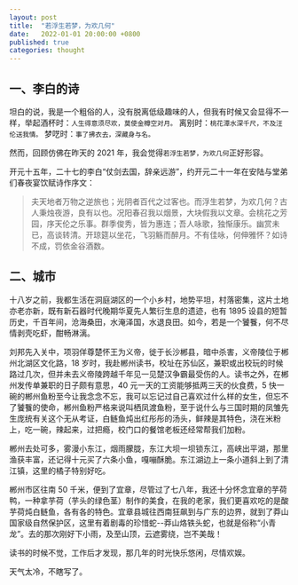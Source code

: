 ```yaml
---
layout: post
title:  "若浮生若梦，为欢几何"
date:   2022-01-01 20:00:00 +0800
published: true
categories: thought
---
```

## 一、李白的诗

坦白的说，我是一个粗俗的人，没有脱离低级趣味的人，但我有时候又会显得不一样，举起酒杯时：`人生得意须尽欢，莫使金樽空对月。` 离别时：`桃花潭水深千尺，不及汪伦送我情。` 梦呓时：`事了拂衣去，深藏身与名。`

然而，回顾仿佛在昨天的 2021 年，我会觉得`若浮生若梦，为欢几何`正好形容。

开元十五年，二十七的李白“仗剑去国，辞亲远游”，约开元二十一年在安陆与堂弟们春夜宴饮赋诗作序文：

>夫天地者万物之逆旅也；光阴者百代之过客也。而浮生若梦，为欢几何？古人秉烛夜游，良有以也。况阳春召我以烟景，大块假我以文章。会桃花之芳园，序天伦之乐事。群季俊秀，皆为惠连；吾人咏歌，独惭康乐。幽赏未已，高谈转清。开琼筵以坐花，飞羽觞而醉月。不有佳咏，何伸雅怀？如诗不成，罚依金谷酒数。

## 二、城市

十八岁之前，我都生活在洞庭湖区的一个小乡村，地势平坦，村落密集，这片土地亦老亦新，既有新石器时代晚期华夏先人繁衍生息的遗迹，也有 1895 设县的短暂历史，千百年间，沧海桑田，水淹泽国，水退良田。如今，若是一个饕餮，何不尽情剥壳吃虾，酣畅淋漓。

刘邦先入关中，项羽佯尊楚怀王为义帝，徙于长沙郴县，暗中杀害，义帝陵位于郴州北湖区文化路，18 岁时，我赴郴州读书，校址在苏仙区，兼职或出校玩的时候路过几次，但并未去义帝陵跨越千年见一见楚汉争霸最受伤的人。读书之外，在郴州发传单兼职的日子颇有意思，40 元一天的工资能够抵两三天的伙食费，5 快一碗的郴州鱼粉至今让我念念不忘，我可以忘记过自己喜欢过什么样的女生，但忘不了饕餮的使命，郴州鱼粉严格来说叫栖凤渡鱼粉，至于说什么与三国时期的凤雏先生庞统有关这个无从考证，白鲢鱼炖出红彤彤的汤头，鲜辣是其特色，浇在米粉上，吃一碗，辣起来，过把瘾，校门口的餐馆老板还经常帮我们加粉。

郴州去处可多，雾漫小东江，烟雨朦胧，东江大坝一坝锁东江，高峡出平湖，那里渔获丰富，还记得十元买了六条小鱼，嘎嘣酥脆。东江湖边上一条小道斜上到了清江镇，这里的橘子特别好吃。

郴州市区往南 50 千米，便到了宜章，尽管过了七八年，我还十分怀念宜章的芋荷鸭，一种拿芋荷（芋头的绿色茎）制作的美食，在我的老家，我们更喜欢吃的是酸芋荷炖白鲢鱼，各有各的特色。宜章县城往西南狂飙到与广东的边界，就到了莽山国家级自然保护区，这里有着剧毒的珍惜蛇--莽山烙铁头蛇，也就是俗称“小青龙”。去的那次刚好下小雨，及至山顶，云遮雾绕，岂不美哉！

读书的时候不觉，工作后才发现，那几年的时光快乐悠闲，尽情欢娱。

天气太冷，不瞎写了。
